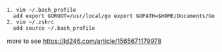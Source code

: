 ```
1. vim ~/.bash_profile
  add export GOROOT=/usr/local/go export GOPATH=$HOME/Documents/Go
2. vim ~/.zshrc
  add source ~/.bash_profile
```

more to see https://ld246.com/article/1565671179978
